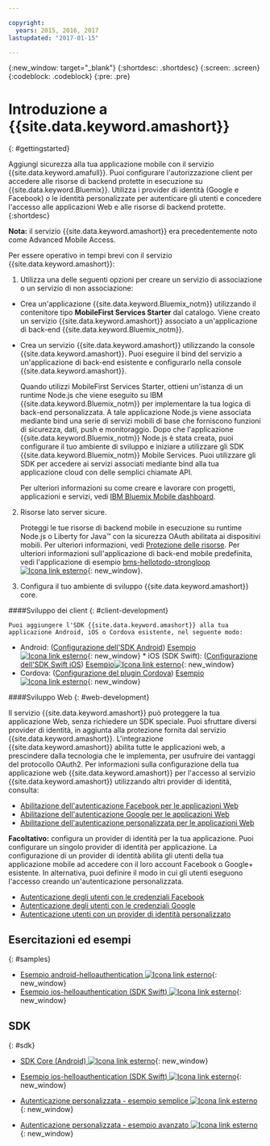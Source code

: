 ```yaml
---

copyright:
  years: 2015, 2016, 2017
lastupdated: "2017-01-15"

---
```

{:new_window: target="_blank"}
{:shortdesc: .shortdesc}
{:screen: .screen}
{:codeblock: .codeblock}
{:pre: .pre}

# Introduzione a {{site.data.keyword.amashort}}
{: #gettingstarted}

Aggiungi sicurezza alla tua applicazione mobile con il servizio {{site.data.keyword.amafull}}. Puoi configurare l'autorizzazione client per accedere alle risorse di backend protette in esecuzione su {{site.data.keyword.Bluemix}}. Utilizza i provider di identità (Google e Facebook) o le identità personalizzate per autenticare gli utenti e concedere l'accesso alle applicazioni Web e alle risorse di backend protette.
{:shortdesc}

**Nota:** il servizio {{site.data.keyword.amashort}} era precedentemente noto come Advanced Mobile Access.


Per essere operativo in tempi brevi con il servizio {{site.data.keyword.amashort}}:

1. Utilizza una delle seguenti opzioni per creare un servizio di associazione o un servizio di non associazione:
 * Crea un'applicazione {{site.data.keyword.Bluemix_notm}} utilizzando il contenitore tipo **MobileFirst Services Starter** dal catalogo. Viene creato un servizio {{site.data.keyword.amashort}} associato a un'applicazione di back-end {{site.data.keyword.Bluemix_notm}}.
 * Crea un servizio {{site.data.keyword.amashort}} utilizzando la console  {{site.data.keyword.amashort}}.  Puoi eseguire il bind del servizio a un'applicazione di back-end esistente e configurarlo nella console {{site.data.keyword.amashort}}.

   Quando utilizzi MobileFirst Services Starter, ottieni un'istanza di un runtime Node.js che viene eseguito su IBM {{site.data.keyword.Bluemix_notm}} per implementare la tua logica di back-end personalizzata. A tale applicazione Node.js viene associata mediante bind una serie di servizi mobili di base che forniscono funzioni di sicurezza, dati, push e monitoraggio. Dopo che l'applicazione {{site.data.keyword.Bluemix_notm}} Node.js è stata creata, puoi configurare il tuo ambiente di sviluppo e iniziare a utilizzare gli SDK {{site.data.keyword.Bluemix_notm}} Mobile Services. Puoi utilizzare gli SDK per accedere ai servizi associati mediante bind alla tua applicazione cloud con delle semplici chiamate API.

	Per ulteriori informazioni su come creare e lavorare con progetti, applicazioni e servizi, vedi [IBM Bluemix Mobile dashboard](https://console.{DomainName}/docs/mobile/index.html).

2. Risorse lato server sicure.

   Proteggi le tue risorse di backend mobile in esecuzione su runtime Node.js o Liberty for Java&trade; con la sicurezza OAuth abilitata ai dispositivi mobili. Per ulteriori informazioni, vedi [Protezione delle risorse](protecting-resources.html).
   Per ulteriori informazioni sull'applicazione di back-end mobile predefinita, vedi l'applicazione di esempio [bms-hellotodo-strongloop ![Icona link esterno](../../icons/launch-glyph.svg "Icona link esterno")](https://github.com/ibm-bluemix-mobile-services/bms-hellotodo-strongloop "Icona link esterno"){: new_window}.

3. Configura il tuo ambiente di sviluppo {{site.data.keyword.amashort}} core.

  ####Sviluppo dei client
  {: #client-development}

	Puoi aggiungere l'SDK {{site.data.keyword.amashort}} alla tua applicazione Android, iOS o Cordova esistente, nel seguente modo:
   * Android: ([Configurazione dell'SDK Android](getting-started-android.html)) [Esempio ![Icona link esterno](../../icons/launch-glyph.svg "Icona link esterno")](https://github.com/ibm-bluemix-mobile-services/bms-samples-android-helloauthentication "Icona link esterno"){: new_window}
    * iOS (SDK Swift): ([Configurazione dell'SDK Swift iOS](getting-started-ios-swift-sdk.html)) [Esempio![Icona link esterno](../../icons/launch-glyph.svg "Icona link esterno")](https://github.com/ibm-bluemix-mobile-services/bms-samples-swift-helloauthentication "Icona link esterno"){: new_window}    
   * Cordova: ([Configurazione del plugin Cordova](getting-started-cordova.html)) [Esempio ![Icona link esterno](../../icons/launch-glyph.svg "Icona link esterno")](https://github.com/ibm-bluemix-mobile-services/bms-samples-cordova-helloauthentication "Icona link esterno"){: new_window}


 ####Sviluppo Web
 {: #web-development}

   Il servizio {{site.data.keyword.amashort}} può proteggere la tua applicazione Web, senza richiedere un SDK speciale. Puoi sfruttare diversi provider di identità, in aggiunta alla protezione fornita dal servizio {{site.data.keyword.amashort}}. L'integrazione {{site.data.keyword.amashort}} abilita tutte le applicazioni web, a prescindere dalla tecnologia che le implementa, per usufruire dei vantaggi del protocollo OAuth2. Per informazioni sulla configurazione della tua applicazione web {{site.data.keyword.amashort}} per l'accesso al servizio {{site.data.keyword.amashort}} utilizzando altri provider di identità, consulta:

   * [Abilitazione dell'autenticazione Facebook per le applicazioni Web ](facebook-auth-web.html)
   * [Abilitazione dell'autenticazione Google per le applicazioni Web](google-auth-web.html)
   * [Abilitazione dell'autenticazione personalizzata per le applicazioni Web ](custom-auth-web.html)

**Facoltativo:** configura un provider di identità per la tua applicazione. Puoi configurare un singolo provider di identità per applicazione. La configurazione di un provider di identità abilita gli utenti della tua applicazione mobile ad accedere con il loro             account Facebook o Google+ esistente. In alternativa, puoi definire il modo in cui gli utenti eseguono l'accesso creando
             un'autenticazione personalizzata.
   * [Autenticazione degli utenti con le credenziali Facebook](facebook-auth-overview.html)
   * [Autenticazione degli utenti con le credenziali Google](google-auth-overview.html)
   * [Autenticazione utenti con un provider di identità personalizzato](custom-auth.html)

## Esercitazioni ed esempi
{: #samples}

* [Esempio android-helloauthentication ![Icona link esterno](../../icons/launch-glyph.svg "Icona link esterno")](https://github.com/ibm-bluemix-mobile-services/bms-samples-android-helloauthentication "Icona link esterno"){: new_window}
* [Esempio ios-helloauthentication (SDK Swift) ![Icona link esterno](../../icons/launch-glyph.svg "Icona link esterno")](https://github.com/ibm-bluemix-mobile-services/bms-samples-swift-helloauthentication "Icona link esterno"){: new_window}

## SDK
{: #sdk}

* [SDK Core (Android) ![Icona link esterno](../../icons/launch-glyph.svg "Icona link esterno")](https://github.com/ibm-bluemix-mobile-services/bms-clientsdk-android-core "Icona link esterno"){: new_window}

* [Esempio ios-helloauthentication (SDK Swift) ![Icona link esterno](../../icons/launch-glyph.svg "Icona link esterno")](https://github.com/ibm-bluemix-mobile-services/bms-samples-swift-helloauthentication "Icona link esterno"){: new_window}

* [Autenticazione personalizzata - esempio semplice ![Icona link esterno](../../icons/launch-glyph.svg "Icona link esterno")](https://github.com/ibm-bluemix-mobile-services/bms-mca-custom-identity-provider-sample "Icona link esterno"){: new_window}

* [Autenticazione personalizzata - esempio avanzato ![Icona link esterno](../../icons/launch-glyph.svg "Icona link esterno")](https://github.com/ibm-bluemix-mobile-services/bms-mca-custom-identity-provider-with-user-management "Icona link esterno"){: new_window}


